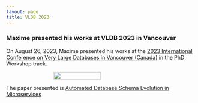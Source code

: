 ```yaml
---
layout: page
title: VLDB 2023
---
```


<h3>Maxime presented his works at VLDB 2023 in Vancouver</h3>

On August 26, 2023, Maxime presented his works at the <a href="https://vldb.org/2023/" target="_blank">2023 International Conference on Very Large Databases in Vancouver (Canada)</a> in the PhD Workshop track.


<div style="display: flex; justify-content: space-around;">
    <img src="{{ site.baseurl }}/images/VLDB2023.jpg" width="50%"/>
</div>

The paper presented is <a href="https://ceur-ws.org/Vol-3452/paper10.pdf" target="_blank">Automated Database Schema Evolution in Microservices</a>